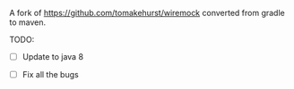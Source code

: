 A fork of https://github.com/tomakehurst/wiremock converted from gradle to maven.

TODO:
- [ ] Update to java 8
- [ ] Fix all the bugs

